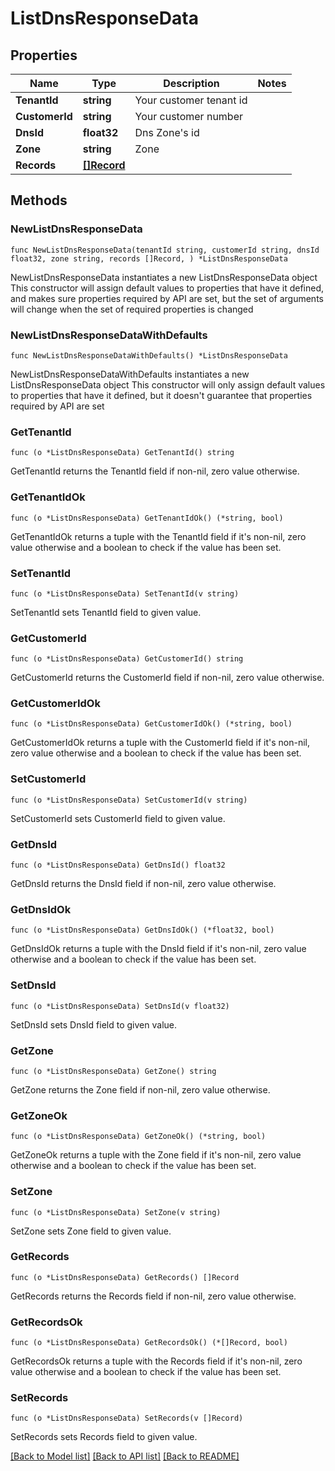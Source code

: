 # ListDnsResponseData

## Properties

Name | Type | Description | Notes
------------ | ------------- | ------------- | -------------
**TenantId** | **string** | Your customer tenant id | 
**CustomerId** | **string** | Your customer number | 
**DnsId** | **float32** | Dns Zone&#39;s id | 
**Zone** | **string** | Zone | 
**Records** | [**[]Record**](Record.md) |  | 

## Methods

### NewListDnsResponseData

`func NewListDnsResponseData(tenantId string, customerId string, dnsId float32, zone string, records []Record, ) *ListDnsResponseData`

NewListDnsResponseData instantiates a new ListDnsResponseData object
This constructor will assign default values to properties that have it defined,
and makes sure properties required by API are set, but the set of arguments
will change when the set of required properties is changed

### NewListDnsResponseDataWithDefaults

`func NewListDnsResponseDataWithDefaults() *ListDnsResponseData`

NewListDnsResponseDataWithDefaults instantiates a new ListDnsResponseData object
This constructor will only assign default values to properties that have it defined,
but it doesn't guarantee that properties required by API are set

### GetTenantId

`func (o *ListDnsResponseData) GetTenantId() string`

GetTenantId returns the TenantId field if non-nil, zero value otherwise.

### GetTenantIdOk

`func (o *ListDnsResponseData) GetTenantIdOk() (*string, bool)`

GetTenantIdOk returns a tuple with the TenantId field if it's non-nil, zero value otherwise
and a boolean to check if the value has been set.

### SetTenantId

`func (o *ListDnsResponseData) SetTenantId(v string)`

SetTenantId sets TenantId field to given value.


### GetCustomerId

`func (o *ListDnsResponseData) GetCustomerId() string`

GetCustomerId returns the CustomerId field if non-nil, zero value otherwise.

### GetCustomerIdOk

`func (o *ListDnsResponseData) GetCustomerIdOk() (*string, bool)`

GetCustomerIdOk returns a tuple with the CustomerId field if it's non-nil, zero value otherwise
and a boolean to check if the value has been set.

### SetCustomerId

`func (o *ListDnsResponseData) SetCustomerId(v string)`

SetCustomerId sets CustomerId field to given value.


### GetDnsId

`func (o *ListDnsResponseData) GetDnsId() float32`

GetDnsId returns the DnsId field if non-nil, zero value otherwise.

### GetDnsIdOk

`func (o *ListDnsResponseData) GetDnsIdOk() (*float32, bool)`

GetDnsIdOk returns a tuple with the DnsId field if it's non-nil, zero value otherwise
and a boolean to check if the value has been set.

### SetDnsId

`func (o *ListDnsResponseData) SetDnsId(v float32)`

SetDnsId sets DnsId field to given value.


### GetZone

`func (o *ListDnsResponseData) GetZone() string`

GetZone returns the Zone field if non-nil, zero value otherwise.

### GetZoneOk

`func (o *ListDnsResponseData) GetZoneOk() (*string, bool)`

GetZoneOk returns a tuple with the Zone field if it's non-nil, zero value otherwise
and a boolean to check if the value has been set.

### SetZone

`func (o *ListDnsResponseData) SetZone(v string)`

SetZone sets Zone field to given value.


### GetRecords

`func (o *ListDnsResponseData) GetRecords() []Record`

GetRecords returns the Records field if non-nil, zero value otherwise.

### GetRecordsOk

`func (o *ListDnsResponseData) GetRecordsOk() (*[]Record, bool)`

GetRecordsOk returns a tuple with the Records field if it's non-nil, zero value otherwise
and a boolean to check if the value has been set.

### SetRecords

`func (o *ListDnsResponseData) SetRecords(v []Record)`

SetRecords sets Records field to given value.



[[Back to Model list]](../README.md#documentation-for-models) [[Back to API list]](../README.md#documentation-for-api-endpoints) [[Back to README]](../README.md)


